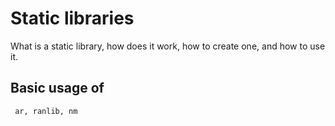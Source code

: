 # Static libraries

 What is a static library, how does it work, how to create one, and how to use it.
## Basic usage of 
``` ar, ranlib, nm```
